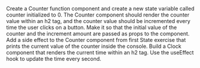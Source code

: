 Create a Counter function component and create a new state variable called counter initialized to 0.
The Counter component should render the counter value within an h2 tag, and the counter value should be incremented every time the user clicks on a button.
Make it so that the initial value of the counter and the increment amount are passed as props to the component.
Add a side effect to the Counter component from first State exercise that prints the current value of the counter inside the console.
Build a Clock component that renders the current time within an h2 tag. Use the useEffect hook to update the time every second.
